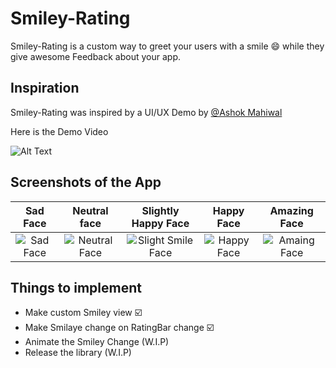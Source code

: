 # **Smiley-Rating**
Smiley-Rating is a custom way to greet your users with a smile :smile: while they give awesome Feedback about your app.

## Inspiration
Smiley-Rating was inspired by a UI/UX Demo by [@Ashok Mahiwal](https://www.linkedin.com/in/ashok-mahiwal-04758565/?miniProfileUrn=urn%3Ali%3Afs_miniProfile%3AACoAAA3J9fcBkBxr9yih5giAef-f9uuqCLx-X9g&lipi=urn%3Ali%3Apage%3Ad_flagship3_detail_base%3BOWGXbl%2FbQnOorA%2FpVErTvw%3D%3D)  

Here is the Demo Video

![Alt Text](https://raw.githubusercontent.com/YuganshT79/Smiley-Rating/master/images/demo.gif)


## Screenshots of the App

| Sad Face| Neutral face | Slightly Happy Face | Happy Face  | Amazing Face|
| :---:|:-------------: |:-------------:| :-----:|:---:|
|![Sad Face](https://i.imgur.com/1qSpXVDh.jpg)|![Neutral Face](https://i.imgur.com/zMyFCLzh.jpg)|![Slight Smile Face](https://i.imgur.com/PmV5Wrjh.jpg)|![Happy Face](https://i.imgur.com/jtjZ4EXh.jpg)|![Amaing Face](https://i.imgur.com/IvxlHNFh.jpg)|


## Things to implement

- Make custom Smiley view :ballot_box_with_check:
- Make Smilaye change on RatingBar change :ballot_box_with_check:
- Animate the Smiley Change (W.I.P)
- Release the library (W.I.P)
